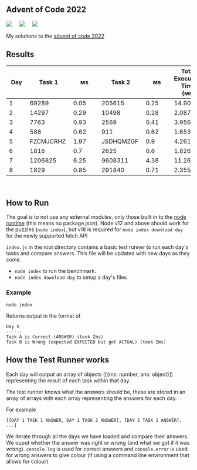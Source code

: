 ## Advent of Code 2022

![](https://img.shields.io/badge/Language-JS-778528?style=for-the-badge) &nbsp; &nbsp; ![](https://img.shields.io/badge/📅%20Day%20-8-118499?style=for-the-badge) &nbsp; &nbsp;  ![](https://img.shields.io/badge/⭐%20Stars%20-16-b5792a?style=for-the-badge)

My solutions to the [advent of code 2022](https://adventofcode.com/2022/)

## Results

Day | Task 1 | ᴍs | Task 2 | ᴍs | Total Execution Time (ᴍs)
-|-|-|-|-|-
1&nbsp;&nbsp;&nbsp;&nbsp;&nbsp;&nbsp;&nbsp;|69289&nbsp;&nbsp;&nbsp;&nbsp;&nbsp;|0.05&nbsp;&nbsp;&nbsp;&nbsp;&nbsp;&nbsp;|205615&nbsp;&nbsp;&nbsp;&nbsp;|0.25&nbsp;&nbsp;&nbsp;&nbsp;&nbsp;&nbsp;|14.9063
2&nbsp;&nbsp;&nbsp;&nbsp;&nbsp;&nbsp;&nbsp;|14297&nbsp;&nbsp;&nbsp;&nbsp;&nbsp;|0.29&nbsp;&nbsp;&nbsp;&nbsp;&nbsp;&nbsp;|10498&nbsp;&nbsp;&nbsp;&nbsp;&nbsp;|0.28&nbsp;&nbsp;&nbsp;&nbsp;&nbsp;&nbsp;|2.0879
3&nbsp;&nbsp;&nbsp;&nbsp;&nbsp;&nbsp;&nbsp;|7763&nbsp;&nbsp;&nbsp;&nbsp;&nbsp;&nbsp;|0.93&nbsp;&nbsp;&nbsp;&nbsp;&nbsp;&nbsp;|2569&nbsp;&nbsp;&nbsp;&nbsp;&nbsp;&nbsp;|0.41&nbsp;&nbsp;&nbsp;&nbsp;&nbsp;&nbsp;|3.9565
4&nbsp;&nbsp;&nbsp;&nbsp;&nbsp;&nbsp;&nbsp;|588&nbsp;&nbsp;&nbsp;&nbsp;&nbsp;&nbsp;&nbsp;|0.62&nbsp;&nbsp;&nbsp;&nbsp;&nbsp;&nbsp;|911&nbsp;&nbsp;&nbsp;&nbsp;&nbsp;&nbsp;&nbsp;|0.62&nbsp;&nbsp;&nbsp;&nbsp;&nbsp;&nbsp;|1.6535
5&nbsp;&nbsp;&nbsp;&nbsp;&nbsp;&nbsp;&nbsp;|FZCMJCRHZ&nbsp;|1.97&nbsp;&nbsp;&nbsp;&nbsp;&nbsp;&nbsp;|JSDHQMZGF&nbsp;|0.9&nbsp;&nbsp;&nbsp;&nbsp;&nbsp;&nbsp;&nbsp;|4.2618
6&nbsp;&nbsp;&nbsp;&nbsp;&nbsp;&nbsp;&nbsp;|1816&nbsp;&nbsp;&nbsp;&nbsp;&nbsp;&nbsp;|0.7&nbsp;&nbsp;&nbsp;&nbsp;&nbsp;&nbsp;&nbsp;|2625&nbsp;&nbsp;&nbsp;&nbsp;&nbsp;&nbsp;|0.6&nbsp;&nbsp;&nbsp;&nbsp;&nbsp;&nbsp;&nbsp;|1.8268
7&nbsp;&nbsp;&nbsp;&nbsp;&nbsp;&nbsp;&nbsp;|1206825&nbsp;&nbsp;&nbsp;|6.25&nbsp;&nbsp;&nbsp;&nbsp;&nbsp;&nbsp;|9608311&nbsp;&nbsp;&nbsp;|4.38&nbsp;&nbsp;&nbsp;&nbsp;&nbsp;&nbsp;|11.2659
8&nbsp;&nbsp;&nbsp;&nbsp;&nbsp;&nbsp;&nbsp;|1829&nbsp;&nbsp;&nbsp;&nbsp;&nbsp;&nbsp;|0.85&nbsp;&nbsp;&nbsp;&nbsp;&nbsp;&nbsp;|291840&nbsp;&nbsp;&nbsp;&nbsp;|0.71&nbsp;&nbsp;&nbsp;&nbsp;&nbsp;&nbsp;|2.3556

<br />

## How to Run

The goal is to not use any external modules, only those built in to the [node runtime](https://nodejs.org/en/) (this means no package.json). Node v12 and above should work for the puzzles (`node index`), but v18 is required for `node index download day` for the newly supported fetch API

`index.js` in the root directory contains a basic test runner to run each day's tasks and compare answers. This file will be updated with new days as they come.

* `node index` to run the benchmark.
* `node index download day` to setup a day's files

### Example

```
node index
```

Returns output in the format of

```
Day X
------
Task A is Correct (ANSWER) (took Zms)
Task B is Wrong (expected EXPECTED but got ACTUAL) (took Zms)
```

## How the Test Runner works

Each day will output an array of objects ([{ms: number, ans: object}]) representing the result of each task within that day.

The test runner knows what the answers *should* be, these are stored in an array of arrays with each array representing the answers for each day.

For example 

```
[[DAY 1 TASK 1 ANSWER, DAY 1 TASK 2 ANSWER], [DAY 2 TASK 1 ANSWER], ...]
```

We iterate through all the days we have loaded and compare their answers. We ouput whether the answer was right or wrong (and what we got if it was wrong). `console.log` is used for correct answers and `console.error` is used for wrong answers to give colour (if using a command line environment that allows for colour)